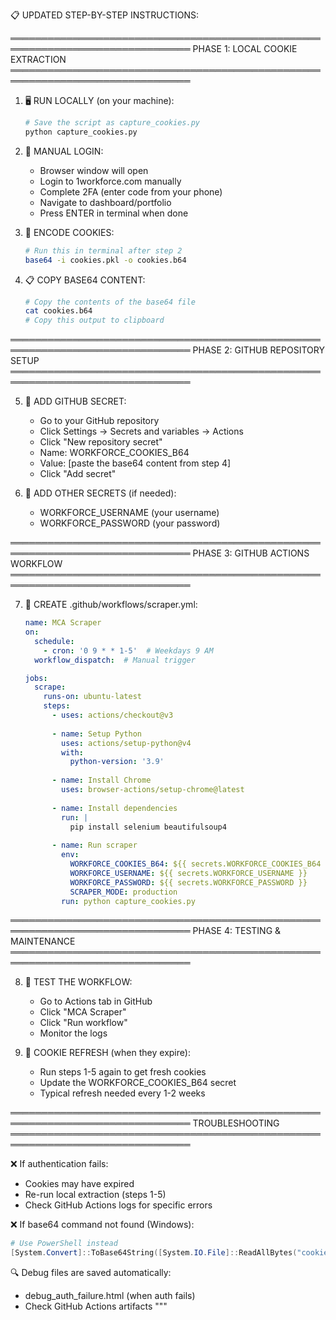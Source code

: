 📋 UPDATED STEP-BY-STEP INSTRUCTIONS:

═══════════════════════════════════════════════════════════════════════════════
PHASE 1: LOCAL COOKIE EXTRACTION  
═══════════════════════════════════════════════════════════════════════════════

1. 🖥️ RUN LOCALLY (on your machine):
   ```bash
   # Save the script as capture_cookies.py
   python capture_cookies.py
   ```

2. 🔑 MANUAL LOGIN:
   - Browser window will open
   - Login to 1workforce.com manually
   - Complete 2FA (enter code from your phone)
   - Navigate to dashboard/portfolio
   - Press ENTER in terminal when done

3. 💾 ENCODE COOKIES:
   ```bash
   # Run this in terminal after step 2
   base64 -i cookies.pkl -o cookies.b64
   ```

4. 📋 COPY BASE64 CONTENT:
   ```bash
   # Copy the contents of the base64 file
   cat cookies.b64
   # Copy this output to clipboard
   ```

═══════════════════════════════════════════════════════════════════════════════
PHASE 2: GITHUB REPOSITORY SETUP
═══════════════════════════════════════════════════════════════════════════════

5. 🔧 ADD GITHUB SECRET:
   - Go to your GitHub repository
   - Click Settings → Secrets and variables → Actions
   - Click "New repository secret"
   - Name: WORKFORCE_COOKIES_B64
   - Value: [paste the base64 content from step 4]
   - Click "Add secret"

6. 📝 ADD OTHER SECRETS (if needed):
   - WORKFORCE_USERNAME (your username)
   - WORKFORCE_PASSWORD (your password)

═══════════════════════════════════════════════════════════════════════════════
PHASE 3: GITHUB ACTIONS WORKFLOW
═══════════════════════════════════════════════════════════════════════════════

7. 📄 CREATE .github/workflows/scraper.yml:
   ```yaml
   name: MCA Scraper
   on:
     schedule:
       - cron: '0 9 * * 1-5'  # Weekdays 9 AM
     workflow_dispatch:  # Manual trigger
   
   jobs:
     scrape:
       runs-on: ubuntu-latest
       steps:
         - uses: actions/checkout@v3
         
         - name: Setup Python
           uses: actions/setup-python@v4
           with:
             python-version: '3.9'
             
         - name: Install Chrome
           uses: browser-actions/setup-chrome@latest
           
         - name: Install dependencies
           run: |
             pip install selenium beautifulsoup4
             
         - name: Run scraper
           env:
             WORKFORCE_COOKIES_B64: ${{ secrets.WORKFORCE_COOKIES_B64 }}
             WORKFORCE_USERNAME: ${{ secrets.WORKFORCE_USERNAME }}
             WORKFORCE_PASSWORD: ${{ secrets.WORKFORCE_PASSWORD }}
             SCRAPER_MODE: production
           run: python capture_cookies.py
   ```

═══════════════════════════════════════════════════════════════════════════════
PHASE 4: TESTING & MAINTENANCE
═══════════════════════════════════════════════════════════════════════════════

8. 🧪 TEST THE WORKFLOW:
   - Go to Actions tab in GitHub
   - Click "MCA Scraper"
   - Click "Run workflow"
   - Monitor the logs

9. 🔄 COOKIE REFRESH (when they expire):
   - Run steps 1-5 again to get fresh cookies
   - Update the WORKFORCE_COOKIES_B64 secret
   - Typical refresh needed every 1-2 weeks

═══════════════════════════════════════════════════════════════════════════════
TROUBLESHOOTING
═══════════════════════════════════════════════════════════════════════════════

❌ If authentication fails:
   - Cookies may have expired
   - Re-run local extraction (steps 1-5)
   - Check GitHub Actions logs for specific errors

❌ If base64 command not found (Windows):
   ```powershell
   # Use PowerShell instead
   [System.Convert]::ToBase64String([System.IO.File]::ReadAllBytes("cookies.pkl")) | Out-File cookies.b64
   ```

🔍 Debug files are saved automatically:
   - debug_auth_failure.html (when auth fails)
   - Check GitHub Actions artifacts
"""

